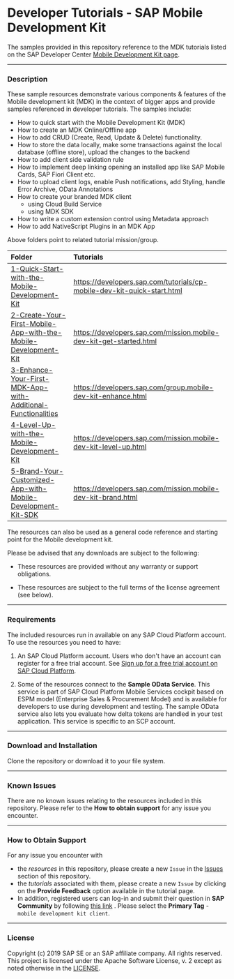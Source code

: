 # Developer Tutorials - SAP Mobile Development Kit

The samples provided in this repository reference to the MDK tutorials listed on the SAP Developer Center  [Mobile Development Kit page](https://developers.sap.com/topics/mobile-development-kit.html#tutorials).

***
### Description
These sample resources demonstrate various components & features of the Mobile development kit (MDK) in the context of bigger apps and provide samples referenced in developer tutorials.
The samples include:

* How to quick start with the Mobile Development Kit (MDK)
* How to create an MDK Online/Offline app
* How to add CRUD (Create, Read, Update & Delete) functionality.
* How to store the data locally, make some transactions against the local database (offline store), upload the changes to the backend
* How to add client side validation rule
* How to implement deep linking opening an installed app like SAP Mobile Cards, SAP Fiori Client etc.
* How to upload client logs, enable Push notifications, add Styling, handle Error Archive, OData Annotations
* How to create your branded MDK client 
	* using Cloud Build Service 
	* using MDK SDK
*  How to write a custom extension control using Metadata approach
*  How to add NativeScript Plugins in an MDK App

Above folders point to related tutorial mission/group.


|  Folder     | Tutorials
|  :------------- | :-------------
|  [1-Quick-Start-with-the-Mobile-Development-Kit](/1-Quick-Start-with-the-Mobile-Development-Kit) | https://developers.sap.com/tutorials/cp-mobile-dev-kit-quick-start.html
|  [2-Create-Your-First-Mobile-App-with-the-Mobile-Development-Kit](/2-Create-Your-First-Mobile-App-with-the-Mobile-Development-Kit)  | https://developers.sap.com/mission.mobile-dev-kit-get-started.html
|  [3-Enhance-Your-First-MDK-App-with-Additional-Functionalities](3-Enhance-Your-First-MDK-App-with-Additional-Functionalities) | https://developers.sap.com/group.mobile-dev-kit-enhance.html
| [4-Level-Up-with-the-Mobile-Development-Kit](4-Level-Up-with-the-Mobile-Development-Kit) | https://developers.sap.com/mission.mobile-dev-kit-level-up.html
| [5-Brand-Your-Customized-App-with-Mobile-Development-Kit-SDK](/5-Brand-Your-Customized-App-with-Mobile-Development-Kit-SDK) | https://developers.sap.com/mission.mobile-dev-kit-brand.html

The resources can also be used as a general code reference and starting point for the Mobile development kit.

Please be advised that any downloads are subject to the following:

* These resources are provided without any warranty or support obligations.

* These resources are subject to the full terms of the license agreement (see below).

***
### Requirements
The included resources run in available on any SAP Cloud Platform account.
To use the resources you need to have:
1. An SAP Cloud Platform account. Users who don't have an account can register for a free trial account.
	See [Sign up for a free trial account on SAP Cloud Platform](https://www.sap.com/developer/tutorials/hcp-create-trial-account.html).

2. Some of the resources connect to the **Sample OData Service**. This service is part of SAP Cloud Platform Mobile Services cockpit based on ESPM model (Enterprise Sales & Procurement Model) and  is available for developers to use during development and testing. The sample OData service also lets you evaluate how delta tokens are handled in your test application. This service is specific to an SCP account.

***
### Download and Installation

Clone the repository or download it to your file system.

***
### Known Issues
There are no known issues relating to the resources included in this repository. Please refer to the **How to obtain support** for any issue you encounter.

***
### How to Obtain Support
For any issue you encounter with 
* the *resources* in this repository, please create a new `Issue` in the [Issues](https://github.com/SAP/cloud-mdk-tutorial-samples/issues) section of this repository.
* the *tutorials* associated with them, please create a new `Issue` by clicking on the **Provide Feedback** option available in the tutorial page.
* In addition, registered users can log-in and submit their question in **SAP Community** by following [this link](https://answers.sap.com/questions/ask.html) .
Please select the **Primary Tag** - `mobile development kit client`.

***
### License

Copyright (c) 2019 SAP SE or an SAP affiliate company. All rights reserved. This project is licensed under the Apache Software License, v. 2 except as noted otherwise in the [LICENSE](LICENSE "License file").
